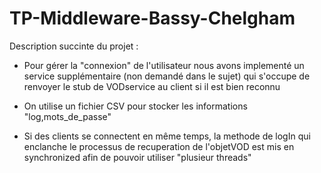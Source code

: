 # TP-Middleware-Bassy-Chelgham
 

Description succinte du projet : 

- Pour gérer la "connexion" de l'utilisateur nous avons implementé un service supplémentaire (non demandé dans le sujet) qui s'occupe de renvoyer le stub de VODservice au client si il est bien reconnu
  
- On utilise un fichier CSV pour stocker les informations "log,mots_de_passe"

- Si des clients se connectent en même temps, la methode de logIn qui enclanche le processus de recuperation de l'objetVOD est mis en synchronized
  afin de pouvoir utiliser "plusieur threads"

